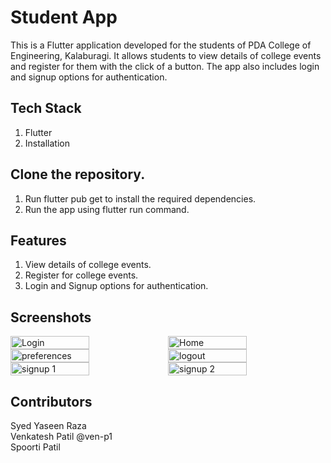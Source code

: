 # Student App
This is a Flutter application developed for the students of PDA College of Engineering, Kalaburagi. It allows students to view details of college events and register for them with the click of a button. The app also includes login and signup options for authentication.

## Tech Stack
1. Flutter
2. Installation
## Clone the repository.
1. Run flutter pub get to install the required dependencies.
2. Run the app using flutter run command.
## Features
1. View details of college events.
2. Register for college events.
3. Login and Signup options for authentication.

## Screenshots
<div style="display:flex;">
  <img src="https://user-images.githubusercontent.com/53128093/228921835-1beec8aa-3fe0-4871-a135-efcc75d29ab8.PNG" alt="Login" width="50%">
  <img src="https://user-images.githubusercontent.com/53128093/228921890-3c24a23d-f384-489b-a2a0-a7c9a651c17f.PNG" alt="Home" width="50%">
</div>

<div style="display:flex;">
  <img src="https://user-images.githubusercontent.com/53128093/228921948-ff59a1a2-d6a9-4aa2-ac41-210b33deab55.PNG" alt="preferences" width="50%">
  <img src="https://user-images.githubusercontent.com/53128093/228921984-8c04c10c-0611-41ca-99fe-0ae7cd7793b0.PNG" alt="logout" width="50%">
</div>

<div style="display:flex;">
  <img src="https://user-images.githubusercontent.com/53128093/228921996-e0908941-2440-4a9e-b9e3-878812339cb5.PNG" alt="signup 1" width="50%">
  <img src="https://user-images.githubusercontent.com/53128093/228922012-59080c89-7ccc-4bae-a4b6-a237bc6ccab2.PNG" alt="signup 2" width="50%">
</div>








## Contributors
Syed Yaseen Raza <br>
Venkatesh Patil @ven-p1 <br>
Spoorti Patil

